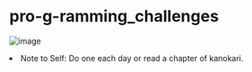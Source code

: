 # pro-g-ramming_challenges 
![image](https://github.com/boku13/pro-g-ramming_challenges/assets/120317108/e2fe9b37-d33f-4f72-87ae-f37d98016083)
<li> Note to Self: Do one each day or read a chapter of kanokari.
